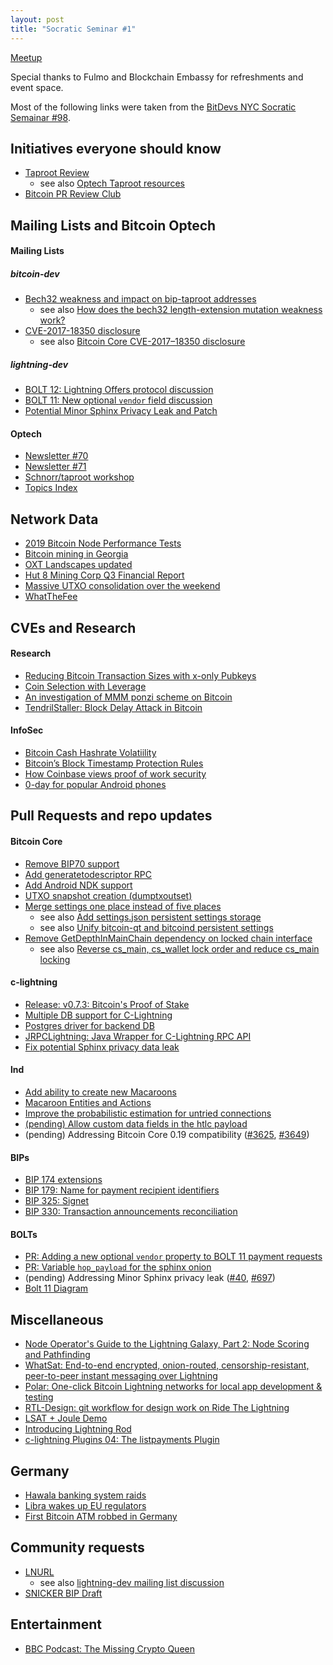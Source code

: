 ```yaml
---
layout: post
title: "Socratic Seminar #1"
---
```


[Meetup](https://www.meetup.com/Bitcoin-Lab-Berlin/events/266339040/)

Special thanks to Fulmo and Blockchain Embassy for refreshments and event space.

Most of the following links were taken from the [BitDevs NYC Socratic Semainar #98](https://bitdevs.org/2019-11-13-socratic-seminar-98).

## Initiatives everyone should know
- [Taproot Review](https://github.com/ajtowns/taproot-review)
  - see also [Optech Taproot resources](https://bitcoinops.org/en/schorr-taproot-workshop/)
- [Bitcoin PR Review Club](https://bitcoincore.reviews/)

## Mailing Lists and Bitcoin Optech

#### Mailing Lists

##### bitcoin-dev

- [Bech32 weakness and impact on bip-taproot addresses](https://lists.linuxfoundation.org/pipermail/bitcoin-dev/2019-November/017443.html)
  - see also [How does the bech32 length-extension mutation weakness work?](https://bitcoin.stackexchange.com/questions/91602/how-does-the-bech32-length-extension-mutation-weakness-work/91610)
- [CVE-2017-18350 disclosure](https://lists.linuxfoundation.org/pipermail/bitcoin-dev/2019-November/017453.html)
  - see also [Bitcoin Core CVE-2017–18350 disclosure](https://bitcoincore.org/en/2019/11/08/CVE-2017-18350/)

##### lightning-dev

- [BOLT 12: Lightning Offers protocol discussion](https://lists.linuxfoundation.org/pipermail/lightning-dev/2019-November/002276.html)
- [BOLT 11: New optional `vendor` field discussion](https://lists.linuxfoundation.org/pipermail/lightning-dev/2019-November/002276.html)
- [Potential Minor Sphinx Privacy Leak and Patch](https://lists.linuxfoundation.org/pipermail/lightning-dev/2019-November/002288.html)

#### Optech

- [Newsletter #70](https://bitcoinops.org/en/newsletters/2019/10/30/)
- [Newsletter #71](https://bitcoinops.org/en/newsletters/2019/11/06/)
- [Schnorr/taproot workshop](https://bitcoinops.org/en/schorr-taproot-workshop/)
- [Topics Index](https://bitcoinops.org/en/topics-announcement/)

## Network Data

- [2019 Bitcoin Node Performance Tests](https://blog.lopp.net/bitcoin-node-performance-sync-tests/)
- [Bitcoin mining in Georgia](https://thenextweb.com/hardfork/2019/11/04/bitcoin-mining-sucking-georgia-power-grid-dry/)
- [OXT Landscapes updated](https://twitter.com/oxt_btc/status/1192759714427408384)
- [Hut 8 Mining Corp Q3 Financial Report](https://hut8mining.com/hut-8-mining-corp-reports-financial-results-for-the-third-quarter-of-2019)
- [Massive UTXO consolidation over the weekend](https://twitter.com/murchandamus/status/1195090917423759360)
- [WhatTheFee](https://whatthefee.io/)

## CVEs and Research

#### Research

- [Reducing Bitcoin Transaction Sizes with x-only Pubkeys](https://medium.com/blockstream/reducing-bitcoin-transaction-sizes-with-x-only-pubkeys-f86476af05d7)
- [Coin Selection with Leverage](https://arxiv.org/pdf/1911.01330.pdf)
- [An investigation of MMM ponzi scheme on Bitcoin](https://arxiv.org/abs/1910.12244v1)
- [TendrilStaller: Block Delay Attack in Bitcoin](https://engineering.cmu.edu/thailand/_files/documents/tendrilstaller-block-delay-attack-in-bitcoin.pdf)

#### InfoSec

- [Bitcoin Cash Hashrate Volatiility](https://blog.bitmex.com/bitcoin-cashs-october-2019-hashrate-volatility-increase/)
- [Bitcoin’s Block Timestamp Protection Rules](https://blog.bitmex.com/bitcoins-block-timestamp-protection-rules/)
- [How Coinbase views proof of work security](https://blog.coinbase.com/how-coinbase-views-proof-of-work-security-f4ba1a139da0)
- [0-day for popular Android phones](https://arstechnica.com/information-technology/2019/10/attackers-exploit-0day-vulnerability-that-gives-full-control-of-android-phones/)

## Pull Requests and repo updates

#### Bitcoin Core

- [Remove BIP70 support](https://github.com/bitcoin/bitcoin/pull/17165)
- [Add generatetodescriptor RPC](https://github.com/bitcoin/bitcoin/pull/16943)
- [Add Android NDK support](https://github.com/bitcoin/bitcoin/pull/16110)
- [UTXO snapshot creation (dumptxoutset)](https://github.com/bitcoin/bitcoin/pull/16899)
- [Merge settings one place instead of five places](https://github.com/bitcoin/bitcoin/pull/15934)
  - see also [Add settings.json persistent settings storage](https://github.com/bitcoin/bitcoin/pull/15935)
  - see also [Unify bitcoin-qt and bitcoind persistent settings](https://github.com/bitcoin/bitcoin/pull/15936)
- [Remove GetDepthInMainChain dependency on locked chain interface](https://github.com/bitcoin/bitcoin/pull/15931)
  - see also [Reverse cs_main, cs_wallet lock order and reduce cs_main locking](https://github.com/bitcoin/bitcoin/pull/16426)

#### c-lightning

- [Release: v0.7.3: Bitcoin's Proof of Stake](https://github.com/ElementsProject/lightning/releases/tag/v0.7.3)
- [Multiple DB support for C-Lightning](https://github.com/ElementsProject/lightning/pull/2924)
- [Postgres driver for backend DB](https://github.com/ElementsProject/lightning/pull/2924)
- [JRPCLightning: Java Wrapper for C-Lightning RPC API](https://github.com/vincenzopalazzo/JRPClightning)
- [Fix potential Sphinx privacy data leak](https://github.com/ElementsProject/lightning/pull/3246)

#### lnd

- [Add ability to create new Macaroons](https://github.com/lightningnetwork/lnd/pull/1160)
- [Macaroon Entities and Actions](https://github.com/lightningnetwork/lnd/blob/13b56d5849a9495ed11d6928665115e88cd1d9b0/rpcserver.go#L209)
- [Improve the probabilistic estimation for untried connections](https://github.com/lightningnetwork/lnd/pull/3462)
- [(pending) Allow custom data fields in the htlc payload](https://github.com/lightningnetwork/lnd/issues/3670)
- (pending) Addressing Bitcoin Core 0.19 compatibility ([#3625](https://github.com/lightningnetwork/lnd/pull/3462), [#3649](https://github.com/lightningnetwork/lnd/pull/3462))

#### BIPs

- [BIP 174 extensions](https://github.com/bitcoin/bips/pull/849)
- [BIP 179: Name for payment recipient identifiers](https://github.com/bitcoin/bips/pull/856)
- [BIP 325: Signet](https://github.com/bitcoin/bips/pull/803)
- [BIP 330: Transaction announcements reconciliation](https://github.com/bitcoin/bips/pull/851)

#### BOLTs

- [PR: Adding a new optional `vendor` property to BOLT 11 payment requests](https://github.com/lightningnetwork/lightning-rfc/pull/694)
- [PR: Variable `hop_payload` for the sphinx onion](https://github.com/lightningnetwork/lightning-rfc/pull/694)
- (pending) Addressing Minor Sphinx privacy leak ([#40](https://github.com/lightningnetwork/lightning-onion/pull/40), [#697](https://github.com/lightningnetwork/lightning-rfc/pull/697))
- [Bolt 11 Diagram](https://lightning.money/spec/bolts/11.html#FMID_454719845FM)

## Miscellaneous

- [Node Operator's Guide to the Lightning Galaxy, Part 2: Node Scoring and Pathfinding](https://blog.lightning.engineering/posts/2019/11/07/routing-guide-2.html)
- [WhatSat: End-to-end encrypted, onion-routed, censorship-resistant, peer-to-peer instant messaging over Lightning](https://github.com/joostjager/whatsat)
- [Polar: One-click Bitcoin Lightning networks for local app development & testing](https://github.com/jamaljsr/polar)
- [RTL-Design: git workflow for design work on Ride The Lightning](https://github.com/Ride-The-Lightning/RTL-Design#rtl-design)
- [LSAT + Joule Demo](https://twitter.com/roasbeef/status/1190098624010522624)
- [Introducing Lightning Rod](https://medium.com/breez-technology/introducing-lightning-rod-2e0a40d3e44a)
- [c-lightning Plugins 04: The listpayments Plugin](https://medium.com/blockstream/c-lightning-plugins-04-the-listpayments-plugin-a04c2427c31b)

## Germany
- [Hawala banking system raids](https://www.sueddeutsche.de/wirtschaft/hawala-banking-razzia-1.4687745)
- [Libra wakes up EU regulators](https://www.handelsblatt.com/politik/international/warnung-vor-risiken-eu-sagt-der-umstrittenen-facebook-waehrung-libra-den-kampf-an/25190746.html?ticket=ST-19391228-OwMCsRMelpaWsSIdAXAc-ap6)
- [First Bitcoin ATM robbed in Germany](https://cryptomonday.de/bitcoin-atm-erster-einbruch-deutschlands-gemeldet/)

## Community requests
- [LNURL](https://github.com/btcontract/lnurl-rfc)
  - see also [lightning-dev mailing list discussion](https://lists.linuxfoundation.org/pipermail/lightning-dev/2019-January/001826.html)
- [SNICKER BIP Draft](https://gist.github.com/AdamISZ/2c13fb5819bd469ca318156e2cf25d79)

## Entertainment
- [BBC Podcast: The Missing Crypto Queen](https://www.bbc.co.uk/programmes/p07nkd84/episodes/downloads)

